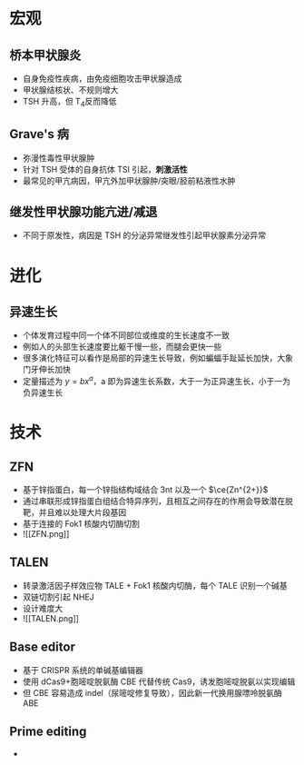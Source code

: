 # 宏观
## 桥本甲状腺炎
- 自身免疫性疾病，由免疫细胞攻击甲状腺造成
- 甲状腺结核状、不规则增大
- TSH 升高，但 T<sub>4</sub>反而降低
## Grave's 病
- 弥漫性毒性甲状腺肿
- 针对 TSH 受体的自身抗体 TSI 引起，**刺激活性**
- 最常见的甲亢病因，甲亢外加甲状腺肿/突眼/胫前粘液性水肿
## 继发性甲状腺功能亢进/减退
- 不同于原发性，病因是 TSH 的分泌异常继发性引起甲状腺素分泌异常
# 进化
## 异速生长
- 个体发育过程中同一个体不同部位或维度的生长速度不一致
- 例如人的头部生长速度要比躯干慢一些，而腿会更快一些
- 很多演化特征可以看作是局部的异速生长导致，例如蝙蝠手趾延长加快，大象门牙伸长加快
- 定量描述为 $y=bx^a$，a 即为异速生长系数，大于一为正异速生长，小于一为负异速生长
# 技术
## ZFN
- 基于锌指蛋白，每一个锌指结构域结合 3nt 以及一个 $\ce{Zn^{2+}}$
- 通过串联形成锌指蛋白组结合特异序列，且相互之间存在的作用会导致潜在脱靶，并且难以处理大片段基因
- 基于连接的 Fok1 核酸内切酶切割
- ![[ZFN.png]]
## TALEN
- 转录激活因子样效应物 TALE + Fok1 核酸内切酶，每个 TALE 识别一个碱基
- 双链切割引起 NHEJ
- 设计难度大
- ![[TALEN.png]]
## Base editor
- 基于 CRISPR 系统的单碱基编辑器
- 使用 dCas9+胞嘧啶脱氨酶 CBE 代替传统 Cas9，诱发胞嘧啶脱氨以实现编辑
- 但 CBE 容易造成 indel（尿嘧啶修复导致），因此新一代换用腺嘌呤脱氨酶 ABE
## Prime editing
- 